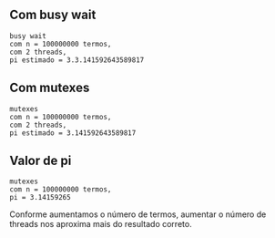 ## Com busy wait

```
busy wait
com n = 100000000 termos,
com 2 threads,
pi estimado = 3.3.141592643589817
```

## Com mutexes
```
mutexes
com n = 100000000 termos,
com 2 threads,
pi estimado = 3.141592643589817
```

## Valor de pi
```
mutexes
com n = 100000000 termos,
pi = 3.14159265
```


Conforme aumentamos o número de termos, aumentar o número de threads nos aproxima mais do resultado correto.